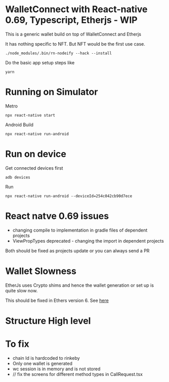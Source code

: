 # WalletConnect with React-native 0.69, Typescript, Etherjs - WIP


This is a generic wallet build on top of WalletConnect and Etherjs

It has nothing specific to NFT. But NFT would be the first use case.


```
./node_modules/.bin/rn-nodeify --hack --install
```

Do the basic app setup steps like
```
yarn
```

# Running on Simulator

Metro
```
npx react-native start
```

Android Build
```
npx react-native run-android   
```

# Run on device
Get connected devices first
```
adb devices
```
Run
```
npx react-native run-android --deviceId=254c042cb90d7ece
```

# React natve 0.69 issues

- changing compile to implementation in gradle files of dependent projects
- ViewPropTypes deprecated - changing the import in dependent projects

Both should be fixed as projects update or you can always send a PR

# Wallet Slowness
EtherJs uses Crypto shims and hence the wallet generation or set up is quite slow now.

This should be fixed in Ethers version 6. See [here](https://github.com/ethers-io/ethers.js/issues/2250)


# Structure High level


# To fix
- chain Id is hardcoded to rinkeby
- Only one wallet is generated
- wc session is in memory and is not stored 
- // fix the screens for different method types in CallRequest.tsx